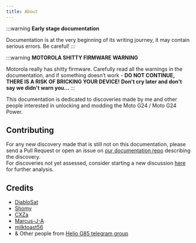 ```yaml
---
title: About
---
```



:::warning
**Early stage documentation**

Documentation is at the very beginning of its writing journey, it may contain serious errors. Be careful!
:::

:::warning
**MOTOROLA SHITTY FIRMWARE WARNING**

Motorola really has shitty firmware.
Carefully read all the warnings in the documentation, and if something doesn’t work - **DO NOT CONTINUE, THERE IS A RISK OF BRICKING YOUR DEVICE!**
**Don't cry later and don't say we didn't warn you...**
:::

This documentation is dedicated to discoveries made by me and other people interested in unlocking and modding the Moto G24 / Moto G24 Power.

## Contributing

For any new discovery made that is still not on this documentation, please send a Pull Request or open an issue on [our documentation repo](https://github.com/moto-fogorow/documentation) describing the discovery.<br/>
For discoveries not yet assessed, consider starting a new discussion [here](https://github.com/orgs/moto-fogorow/discussions) for further analysis.

## Credits

- [DiabloSat](https://github.com/progzone122)
- [Shomy](https://github.com/shomykohai)
- [CXZa](https://github.com/cxzstuff)
- [Marcus-J-A](https://github.com/Marcus-J-A)
- [milktoast56](https://github.com/milktoast56)
- & Other people from [Helio G85 telegram group](https://t.me/motoheliog85)